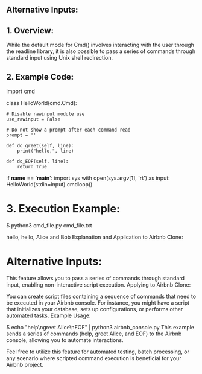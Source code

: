 ## Alternative Inputs:
## 1. Overview:
While the default mode for Cmd() involves interacting with the user through the readline library, it is also possible to pass a series of commands through standard input using Unix shell redirection.
## 2. Example Code:
import cmd

class HelloWorld(cmd.Cmd):

    # Disable rawinput module use
    use_rawinput = False

    # Do not show a prompt after each command read
    prompt = ''

    def do_greet(self, line):
        print("hello,", line)

    def do_EOF(self, line):
        return True

if __name__ == '__main__':
    import sys
    with open(sys.argv[1], 'rt') as input:
        HelloWorld(stdin=input).cmdloop()
# 3. Execution Example:
$ python3 cmd_file.py cmd_file.txt

hello,
hello, Alice and Bob
Explanation and Application to Airbnb Clone:
# Alternative Inputs:

This feature allows you to pass a series of commands through standard input, enabling non-interactive script execution.
Applying to Airbnb Clone:

You can create script files containing a sequence of commands that need to be executed in your Airbnb console.
For instance, you might have a script that initializes your database, sets up configurations, or performs other automated tasks.
Example Usage:

$ echo "help\ngreet Alice\nEOF" | python3 airbnb_console.py
This example sends a series of commands (help, greet Alice, and EOF) to the Airbnb console, allowing you to automate interactions.

Feel free to utilize this feature for automated testing, batch processing, or any scenario where scripted command execution is beneficial for your Airbnb project.
